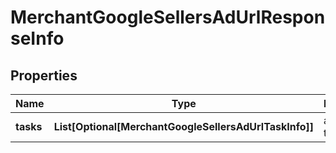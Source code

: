# MerchantGoogleSellersAdUrlResponseInfo


## Properties

| Name | Type | Description | Notes |
|------------ | ------------- | ------------- | -------------|
**tasks** | **List[Optional[MerchantGoogleSellersAdUrlTaskInfo]]** | array of tasks |[optional]|